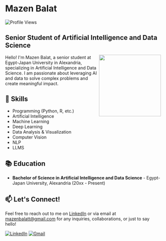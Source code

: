 # Mazen Balat

![Profile Views](https://komarev.com/ghpvc/?username=your-github-username&color=blue)

## Senior Student of Artificial Intelligence and Data Science

<img align="right" width=200px height=200px src="https://media.giphy.com/media/SWoSkN6DxTszqIKEqv/giphy.gif">

Hello! I'm Mazen Balat, a senior student at Egypt-Japan University in Alexandria, specializing in Artificial Intelligence and Data Science. I am passionate about leveraging AI and data to solve complex problems and create meaningful impact.

## 🔧 Skills

- Programming (Python, R, etc.)
- Artificial Intelligence
- Machine Learning
- Deep Learning
- Data Analysis & Visualization
- Computer Vision
- NLP
- LLMS

## 📚 Education

- **Bachelor of Science in Artificial Intelligence and Data Science** - Egypt-Japan University, Alexandria (20xx - Present)

## 📫 Let's Connect!

Feel free to reach out to me on [LinkedIn](https://www.linkedin.com/in/mazen-mahmoud-381674232/) or via email at mazenbalatt@gmail.com for any inquiries, collaborations, or just to say hello!

[![LinkedIn](https://img.shields.io/badge/LinkedIn-0077B5?style=for-the-badge&logo=linkedin&logoColor=white)](https://www.linkedin.com/in/mazen-mahmoud-381674232/)
[![Gmail](https://img.shields.io/badge/Gmail-D14836?style=for-the-badge&logo=gmail&logoColor=white)](mailto:mazenbalatt@gmail.com)

